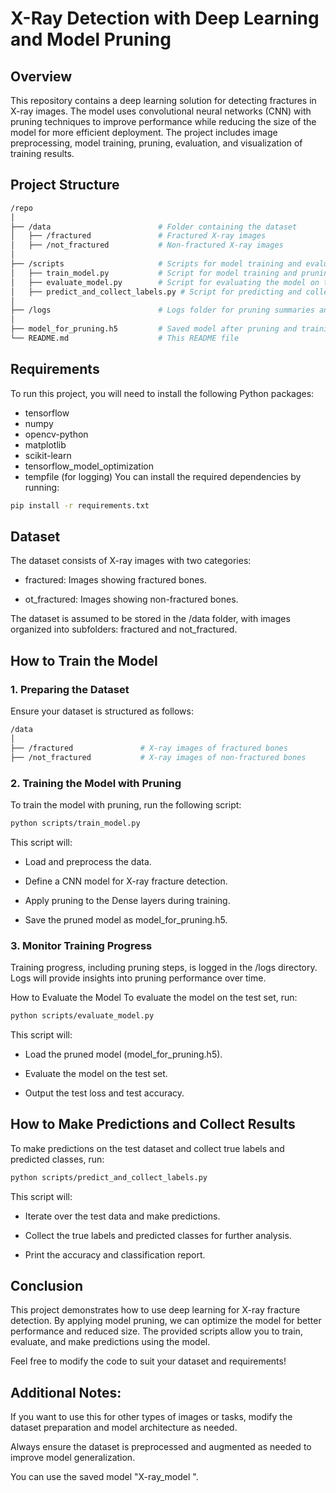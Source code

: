 # X-Ray Detection with Deep Learning and Model Pruning
## Overview
This repository contains a deep learning solution for detecting fractures in X-ray images. The model uses convolutional neural networks (CNN) with pruning techniques to improve performance while reducing the size of the model for more efficient deployment. The project includes image preprocessing, model training, pruning, evaluation, and visualization of training results.

## Project Structure
```bash
/repo
│
├── /data                        # Folder containing the dataset
│   ├── /fractured               # Fractured X-ray images
│   ├── /not_fractured           # Non-fractured X-ray images
│
├── /scripts                     # Scripts for model training and evaluation
│   ├── train_model.py           # Script for model training and pruning
│   ├── evaluate_model.py        # Script for evaluating the model on the test dataset
│   ├── predict_and_collect_labels.py # Script for predicting and collecting results on the test set
│
├── /logs                        # Logs folder for pruning summaries and training logs
│
├── model_for_pruning.h5         # Saved model after pruning and training (optional)
└── README.md                    # This README file

```

## Requirements
To run this project, you will need to install the following Python packages:

- tensorflow
- numpy
- opencv-python
- matplotlib
- scikit-learn
- tensorflow_model_optimization
- tempfile (for logging)
You can install the required dependencies by running:

```bash
pip install -r requirements.txt
```

## Dataset
The dataset consists of X-ray images with two categories:

- fractured: Images showing fractured bones.

- ot_fractured: Images showing non-fractured bones.

The dataset is assumed to be stored in the /data folder, with images organized into subfolders: fractured and not_fractured.

## How to Train the Model
### 1. Preparing the Dataset
Ensure your dataset is structured as follows:
```bash
/data
│
├── /fractured               # X-ray images of fractured bones
├── /not_fractured           # X-ray images of non-fractured bones
```
### 2. Training the Model with Pruning
To train the model with pruning, run the following script:

```bash
python scripts/train_model.py
```
This script will:

- Load and preprocess the data.

- Define a CNN model for X-ray fracture detection.

- Apply pruning to the Dense layers during training.

- Save the pruned model as model_for_pruning.h5.

### 3. Monitor Training Progress
Training progress, including pruning steps, is logged in the /logs directory. Logs will provide insights into pruning performance over time.

How to Evaluate the Model
To evaluate the model on the test set, run:

```bash
python scripts/evaluate_model.py
```
This script will:

- Load the pruned model (model_for_pruning.h5).

- Evaluate the model on the test set.

- Output the test loss and test accuracy.

## How to Make Predictions and Collect Results
To make predictions on the test dataset and collect true labels and predicted classes, run:

```bash
python scripts/predict_and_collect_labels.py
```
This script will:

- Iterate over the test data and make predictions.

- Collect the true labels and predicted classes for further analysis.

- Print the accuracy and classification report.


## Conclusion
This project demonstrates how to use deep learning for X-ray fracture detection. By applying model pruning, we can optimize the model for better performance and reduced size. The provided scripts allow you to train, evaluate, and make predictions using the model.

Feel free to modify the code to suit your dataset and requirements!


## Additional Notes:
If you want to use this for other types of images or tasks, modify the dataset preparation and model architecture as needed.

Always ensure the dataset is preprocessed and augmented as needed to improve model generalization.

You can use the saved model "X-ray_model  ".
